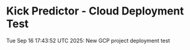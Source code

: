 # Kick Predictor - Cloud Deployment Test
Tue Sep 16 17:43:52 UTC 2025: New GCP project deployment test

